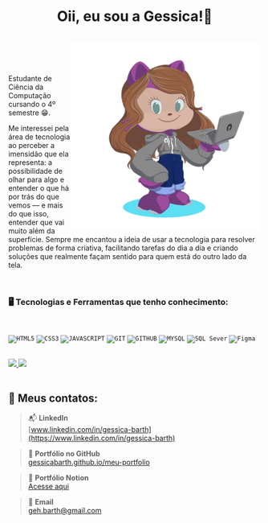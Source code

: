 <div align="center">
<h1> Oii, eu sou a Gessica!💜</h1> <br>
<img src="https://github.com/Gessicabarth/Gessicabarth/raw/main/gehGuitHub.svg" alt="Avatar" width="380px" align="right">
</div>

 <br><br>

  <p>Estudante de Ciência da Computação cursando o 4º semestre 😁.</p>
  <p>Me interessei pela área de tecnologia ao perceber a imensidão que ela representa: a possibilidade de olhar para algo e entender o que há por trás do que vemos — e mais do que isso, entender que vai muito além da superfície.
Sempre me encantou a ideia de usar a tecnologia para resolver problemas de forma criativa, facilitando tarefas do dia a dia e criando soluções que realmente façam sentido para quem está do outro lado da tela.</p>


<br>


### 🖥️ Tecnologias e Ferramentas que tenho conhecimento: 
<br>

<code><img width="40px" src="https://cdn.jsdelivr.net/gh/devicons/devicon/icons/html5/html5-original-wordmark.svg" title = "HTML5"/></code>
<code><img width="40px" src="https://cdn.jsdelivr.net/gh/devicons/devicon/icons/css3/css3-original-wordmark.svg" title = "CSS3"/></code>
<code><img width="40px" src="https://cdn.jsdelivr.net/gh/devicons/devicon/icons/javascript/javascript-original.svg" title = "JAVASCRIPT"/></code>
<code><img width="40px" src="https://cdn.jsdelivr.net/gh/devicons/devicon/icons/git/git-original.svg" title = "GIT"/></code>
<code><img width="40px" src="https://cdn.jsdelivr.net/gh/devicons/devicon/icons/github/github-original.svg" title = "GITHUB"/></code>
<code><img width="40px" src="https://cdn.jsdelivr.net/gh/devicons/devicon/icons/mysql/mysql-original.svg" title = "MYSQL"/></code>
<code><img width="80px" src="https://upload.wikimedia.org/wikipedia/commons/8/87/Sql_data_base_with_logo.png" title = "SQL Sever"/></code>
<code><img width="40px" src="https://www.vectorlogo.zone/logos/figma/figma-icon.svg" title = "Figma"/></code>

<br>

<div>
  <a href="https://github.com/Gessicabarth">
  <img height="180em" src="https://github-readme-stats.vercel.app/api?username=Gessicabarth&show_icons=true&theme=dracula&include_all_commits=true&count_private=true"/>
  <img height="180em" src="https://github-readme-stats.vercel.app/api/top-langs/?username=Gessicabarth&layout=compact&langs_count=16&theme=dracula"/>
  </a>
</div>

<br>

## 💌 Meus contatos:

> 📬 **LinkedIn**  
> [www.linkedin.com/in/gessica-barth](https://www.linkedin.com/in/gessica-barth)

> 📁 **Portfólio no GitHub**  
> [gessicabarth.github.io/meu-portfolio](https://gessicabarth.github.io/meu-portfolio/index.html)

> 📝 **Portfólio Notion**  
> [Acesse aqui](https://ablaze-stove-182.notion.site/Ol-eu-sou-a-Gessica-Barth-45932ff2081c4f0998eb60179ee28810)

> 📧 **Email**  
> [geh.barth@gmail.com](mailto:geh.barth@gmail.com)



















